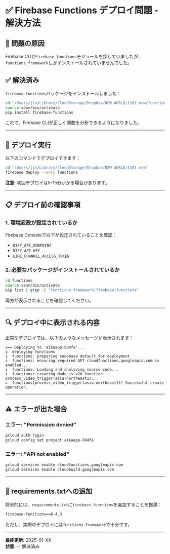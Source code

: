 # ✅ Firebase Functions デプロイ問題 - 解決方法

## 🎯 問題の原因

Firebase CLIが`firebase_functions`モジュールを探していましたが、`functions_framework`しかインストールされていませんでした。

## ✅ 解決済み

`firebase-functions`パッケージをインストールしました：

```bash
cd "/Users/jin/Library/CloudStorage/Dropbox/NEW WORLD/1101 new/functions"
source venv/bin/activate
pip install firebase-functions
```

これで、Firebase CLIが正しく関数を分析できるようになりました。

---

## 🚀 デプロイ実行

以下のコマンドでデプロイできます：

```bash
cd "/Users/jin/Library/CloudStorage/Dropbox/NEW WORLD/1101 new"
firebase deploy --only functions
```

**注意:** 初回デプロイは5-15分かかる場合があります。

---

## 📋 デプロイ前の確認事項

### 1. 環境変数が設定されているか

Firebase Consoleで以下が設定されていることを確認：
- `DIFY_API_ENDPOINT`
- `DIFY_API_KEY`
- `LINE_CHANNEL_ACCESS_TOKEN`

### 2. 必要なパッケージがインストールされているか

```bash
cd functions
source venv/bin/activate
pip list | grep -E "functions-framework|firebase-functions"
```

両方が表示されることを確認してください。

---

## 🔍 デプロイ中に表示される内容

正常なデプロイでは、以下のようなメッセージが表示されます：

```
=== Deploying to 'aikaapp-584fa'...
i  deploying functions
i  functions: preparing codebase default for deployment
i  functions: ensuring required API cloudfunctions.googleapis.com is enabled...
i  functions: Loading and analyzing source code...
i  functions: creating Node.js v20 function process_video_trigger(asia-northeast1)...
✔  functions[process_video_trigger(asia-northeast1)] Successful create operation.
```

---

## ⚠️ エラーが出た場合

### エラー: "Permission denied"

```bash
gcloud auth login
gcloud config set project aikaapp-584fa
```

### エラー: "API not enabled"

```bash
gcloud services enable cloudfunctions.googleapis.com
gcloud services enable cloudbuild.googleapis.com
```

---

## 📝 requirements.txtへの追加

将来的には、`requirements.txt`に`firebase-functions`を追加することを推奨：

```txt
firebase-functions==0.4.3
```

ただし、実際のデプロイには`functions-framework`で十分です。

---

**最終更新:** 2025-01-XX  
**状態:** ✅ 解決済み

